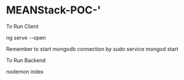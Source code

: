 # MEANStack-POC-'

 To Run Client

ng serve --open 

 Remember to start mongodb connection by
  sudo service mongod start
  
 To Run Backend

nodemon index



